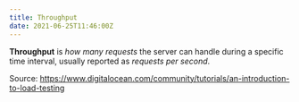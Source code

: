 ```yaml
---
title: Throughput
date: 2021-06-25T11:46:00Z
---
```


**Throughput** is _how many requests_ the server can handle during a specific time
interval, usually reported as _requests per second_.

Source: https://www.digitalocean.com/community/tutorials/an-introduction-to-load-testing

